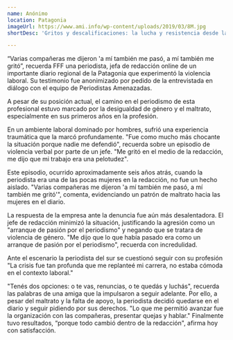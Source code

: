 ```yaml
---
name: Anónimo
location: Patagonia
imageUrl: https://www.ami.info/wp-content/uploads/2019/03/8M.jpg
shortDesc: 'Gritos y descalificaciones: la lucha y resistencia desde la redacción'

---
```


“Varias compañeras me dijeron 'a mí también me pasó, a mí también me gritó”, recuerda FFF una periodista, jefa de redacción online de un importante diario regional de la Patagonia que experimentó la violencia laboral. Su testimonio fue anonimizado por pedido de la entrevistada en diálogo con el equipo de Periodistas Amenazadas. 

A pesar de su posición actual, el camino en el periodismo de esta profesional estuvo marcado por la desigualdad de género y el maltrato, especialmente en sus primeros años en la profesión.

En un ambiente laboral dominado por hombres, sufrió una experiencia traumática que la marcó profundamente. "Fue como mucho más chocante la situación porque nadie me defendió", recuerda sobre un episodio de violencia verbal por parte de un jefe. "Me gritó en el medio de la redacción, me dijo que mi trabajo era una pelotudez".

Este episodio, ocurrido aproximadamente seis años atrás, cuando la periodista era una de las pocas mujeres en la redacción, no fue un hecho aislado. "Varias compañeras me dijeron 'a mí también me pasó, a mí también me gritó'", comenta, evidenciando un patrón de maltrato hacia las mujeres en el diario.

La respuesta de la empresa ante la denuncia fue aún más desalentadora. El jefe de redacción minimizó la situación, justificando la agresión como un "arranque de pasión por el periodismo" y negando que se tratara de violencia de género. "Me dijo que lo que había pasado era como un arranque de pasión por el periodismo", recuerda con incredulidad. 

Ante el escenario la periodista del sur se cuestionó seguir con su profesión "La crisis fue tan profunda que me replanteé mi carrera, no estaba cómoda en el contexto laboral."

"Tenés dos opciones: o te vas, renuncias, o te quedás y luchás", recuerda las palabras de una amiga que la impulsaron a seguir adelante. Por ello, a pesar del maltrato y la falta de apoyo, la periodista decidió quedarse en el diario y seguir pidiendo por sus derechos. "Lo que me permitió avanzar fue la organización con las compañeras, presentar quejas y hablar." Finalmente tuvo resultados, “porque todo cambió dentro de la redacción", afirma hoy con satisfacción.



